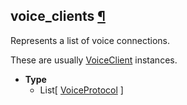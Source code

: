 ## voice_clients [¶](https://discordpy.readthedocs.io/en/stable/api.html#discord.Client.voice_clients)
Represents a list of voice connections.

These are usually [VoiceClient](discord/Voice%20Related/VoiceClient/VoiceClient) instances.

- **Type**
	- List[ [VoiceProtocol](discord/Voice%20Related/VoiceProtocol/VoiceProtocol) ]

